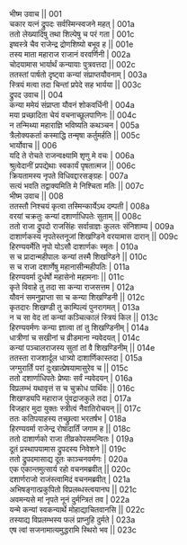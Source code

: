 भीष्म उवाच ||	001    
चकार यत्नं द्रुपदः सर्वस्मिन्स्वजने महत् |	001a  
ततो लेख्यादिषु तथा शिल्पेषु च परं गता |	001c  
इष्वस्त्रे चैव राजेन्द्र द्रोणशिष्यो बभूव ह ||	001e  
तस्य माता महाराज राजानं वरवर्णिनी |	002a  
चोदयामास भार्यार्थं कन्यायाः पुत्रवत्तदा ||	002c  
ततस्तां पार्षतो दृष्ट्वा कन्यां संप्राप्तयौवनाम् |	003a  
स्त्रियं मत्वा तदा चिन्तां प्रपेदे सह भार्यया ||	003c  
द्रुपद उवाच ||	004    
कन्या ममेयं संप्राप्ता यौवनं शोकवर्धिनी |	004a  
मया प्रच्छादिता चेयं वचनाच्छूलपाणिनः ||	004c  
न तन्मिथ्या महाराज्ञि भविष्यति कथञ्चन |	005a  
त्रैलोक्यकर्ता कस्माद्धि तन्मृषा कर्तुमर्हति ||	005c  
भार्योवाच ||	006    
यदि ते रोचते राजन्वक्ष्यामि शृणु मे वचः |	006a  
श्रुत्वेदानीं प्रपद्येथाः स्वकार्यं पृषतात्मज ||	006c  
क्रियतामस्य नृपते विधिवद्दारसङ्ग्रहः |	007a  
सत्यं भवति तद्वाक्यमिति मे निश्चिता मतिः ||	007c  
भीष्म उवाच ||	008    
ततस्तौ निश्चयं कृत्वा तस्मिन्कार्येऽथ दम्पती |	008a  
वरयां चक्रतुः कन्यां दशार्णाधिपतेः सुताम् ||	008c  
ततो राजा द्रुपदो राजसिंहः सर्वान्राज्ञः कुलतः संनिशाम्य |	009a  
दाशार्णकस्य नृपतेस्तनूजां शिखण्डिने वरयामास दारान् ||	009c  
हिरण्यवर्मेति नृपो योऽसौ दाशार्णकः स्मृतः |	010a  
स च प्रादान्महीपालः कन्यां तस्मै शिखण्डिने ||	010c  
स च राजा दशार्णेषु महानासीन्महीपतिः |	011a  
हिरण्यवर्मा दुर्धर्षो महासेनो महामनाः ||	011c  
कृते विवाहे तु तदा सा कन्या राजसत्तम |	012a  
यौवनं समनुप्राप्ता सा च कन्या शिखण्डिनी ||	012c  
कृतदारः शिखण्डी तु काम्पिल्यं पुनरागमत् |	013a  
न च सा वेद तां कन्यां कञ्चित्कालं स्त्रियं किल ||	013c  
हिरण्यवर्मणः कन्या ज्ञात्वा तां तु शिखण्डिनीम् |	014a  
धात्रीणां च सखीनां च व्रीडमाना न्यवेदयत् |	014c  
कन्यां पञ्चालराजस्य सुतां तां वै शिखण्डिनीम् ||	014e  
ततस्ता राजशार्दूल धात्र्यो दाशार्णिकास्तदा |	015a  
जग्मुरार्तिं परां दुःखात्प्रेषयामासुरेव च ||	015c  
ततो दशार्णाधिपतेः प्रेष्याः सर्वं न्यवेदयन् |	016a  
विप्रलम्भं यथावृत्तं स च चुक्रोध पार्थिवः ||	016c  
शिखण्ड्यपि महाराज पुंवद्राजकुले तदा |	017a  
विजहार मुदा युक्तः स्त्रीत्वं नैवातिरोचयन् ||	017c  
ततः कतिपयाहस्य तच्छ्रुत्वा भरतर्षभ |	018a  
हिरण्यवर्मा राजेन्द्र रोषादार्तिं जगाम ह ||	018c  
ततो दाशार्णको राजा तीव्रकोपसमन्वितः |	019a  
दूतं प्रस्थापयामास द्रुपदस्य निवेशने ||	019c  
ततो द्रुपदमासाद्य दूतः काञ्चनवर्मणः |	020a  
एक एकान्तमुत्सार्य रहो वचनमब्रवीत् ||	020c  
दशार्णराजो राजंस्त्वामिदं वचनमब्रवीत् |	021a  
अभिषङ्गात्प्रकुपितो विप्रलब्धस्त्वयानघ ||	021c  
अवमन्यसे मां नृपते नूनं दुर्मन्त्रितं तव |	022a  
यन्मे कन्यां स्वकन्यार्थे मोहाद्याचितवानसि ||	022c  
तस्याद्य विप्रलम्भस्य फलं प्राप्नुहि दुर्मते |	023a  
एष त्वां सजनामात्यमुद्धरामि स्थिरो भव ||	023c  
